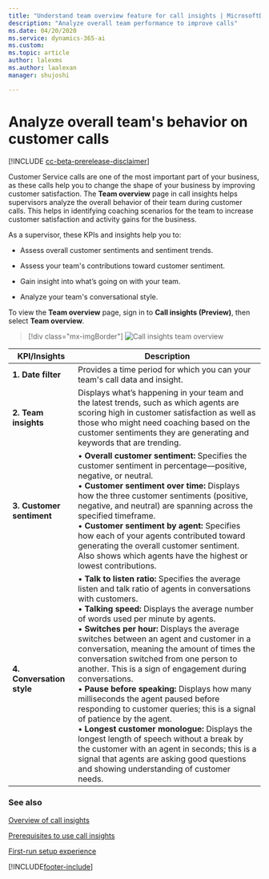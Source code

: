 ```yaml
---
title: "Understand team overview feature for call insights | MicrosoftDocs"
description: "Analyze overall team performance to improve calls"
ms.date: 04/20/2020
ms.service: dynamics-365-ai
ms.custom: 
ms.topic: article
author: lalexms
ms.author: laalexan
manager: shujoshi 

---
```


# Analyze overall team's behavior on customer calls

[!INCLUDE [cc-beta-prerelease-disclaimer](../includes/cc-beta-prerelease-disclaimer.md)]

Customer Service calls are one of the most important part of your business, as these calls help you to change the shape of your business by improving customer satisfaction. The **Team overview** page in call insights helps supervisors analyze the overall behavior of their team during customer calls. This helps in identifying coaching scenarios for the team to increase customer satisfaction and activity gains for the business.

As a supervisor, these KPIs and insights help you to: 

- Assess overall customer sentiments and sentiment trends.
  
- Assess your team's contributions toward customer sentiment.

- Gain insight into what’s going on with your team.

- Analyze your team's conversational style.

To view the **Team overview** page, sign in to  **Call insights (Preview)**, then select **Team overview**. 

> [!div class="mx-imgBorder"]
> ![Call insights team overview](media/ci-team-overview.png "Call insights team overview")

|KPI/Insights|Description|
|------------|-----------|
|**1. Date filter**|Provides a time period for which you can your team's call data and insight.|
|**2. Team insights**|Displays what’s happening in your team and the latest trends, such as which agents are scoring high in customer satisfaction as well as those who might need coaching based on the customer sentiments they are generating and keywords that are trending.|
|**3. Customer sentiment**|• **Overall customer sentiment:** Specifies the customer sentiment in percentage—positive, negative, or neutral.<br>•	**Customer sentiment over time:** Displays how the three customer sentiments (positive, negative, and neutral) are spanning across the specified timeframe.<br> •	**Customer sentiment by agent:** Specifies how each of your agents contributed toward generating the overall customer sentiment. Also shows which agents have the highest or lowest contributions.|
|**4. Conversation style**|• **Talk to listen ratio:** Specifies the average listen and talk ratio of agents in conversations with customers.<br>•	**Talking speed:** Displays the average number of words used per minute by agents.<br> • **Switches per hour:** Displays the average switches between an agent and customer in a conversation, meaning the amount of times the conversation switched from one person to another. This is a sign of engagement during conversations.<br>• **Pause before speaking:** Displays how many milliseconds the agent paused before responding to customer queries; this is a signal of patience by the agent.<br>• **Longest customer monologue:** Displays the longest length of speech without a break by the customer with an agent in seconds; this is a signal that agents are asking good questions and showing understanding of customer needs.|

### See also

[Overview of call insights](ci-overview.md)

[Prerequisites to use call insights](ci-admin-prereqs.md)

[First-run setup experience](ci-admin-fre-setup.md)


[!INCLUDE[footer-include](../includes/footer-banner.md)]